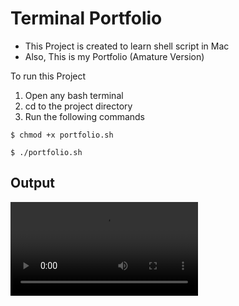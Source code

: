 # Terminal Portfolio

- This Project is created to learn shell script in Mac
- Also, This is my Portfolio (Amature Version)

To run this Project
1. Open any bash terminal
2. cd to the project directory
3. Run the following commands

```
$ chmod +x portfolio.sh

$ ./portfolio.sh
```

## Output
![video](./Output.mp4)
